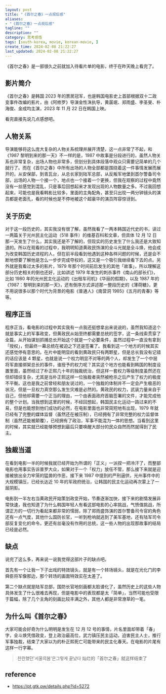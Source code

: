 ```yaml
---
layout: post
title: "《首尔之春》一点观后感"
aliases:
- "《首尔之春》一点观后感"
tagline: ""
description: ""
category: 思考感悟
tags: [south-korea, movie, korean-movie, ]
create_time: 2024-02-08 21:22:27
last_updated: 2024-02-08 21:22:27
---
```


《首尔之春》是一部很久之前就加入待看片单的电影，终于在昨天晚上看完了。

## 影片简介

《首尔之春》是韩国 2023 年的票房冠军，也是韩国电影史上首部根据双十二政变事件改编的影片，由《阿修罗》导演金性洙执导，黄晸珉、郑雨盛、李圣旻、朴海俊、金成均主演，2023 年 11 月 22 日在韩国上映。

看完直接先说几点感想吧。

## 人物关系

导演能够将这么庞大复杂的人物关系梳理并展开清楚，这一点非常了不起，和《1987 黎明到来的那一天》不一样的是，1987 中故事是分段进行的，虽然人物关系也非常复杂，出场人物也非常多，但划分到具体段落中观众只需要记简单的几个就行了。而在《首尔之春》中所有出场的人物全部都是围绕着这一件事情发展而展开的，从安保部，到青瓦台，从总长家到陆军总部，从反叛军地堡到首尔警备司令部，出场的人物一个接一个，地点也一个接着一个更换，但我在观察的过程中竟然没有一丝感觉到混乱，只是事后回想起来才发现出现的人物数量之多。不过我回想起来，可能也是我看韩影比较多，里面的主角配角，甚至只出现一两分钟镜头的演员都是老面孔，看的时候也是不停地被这个超豪华的演员阵容惊讶到。

## 关于历史

对于这一段历史的，其实我没有很了解，虽然我看了一两本韩国近代史的书，读过一两篇关于光州民主化运动（518 事件）的维基百科和文章，但具体 12 月 12 日那一天发生了什么，其实我还是不了解的，但现实的历史发生了什么我还是大致知道的。所以在观看的过程中，我明明知道黄政民饰演的全斗光就是全斗焕，他会成为改变韩国历史进程的人，但在前半段看到他遇到这种各样问题的时候，还是会不断地想要了解他是怎么一步步完成夺权的，这又是一个吸引我继续看下去的点。另外就是我看过太多的影片，1979 年那个时间前后发生的其他「故事」，所以理解这部分历史相关的倒也还好，比如讲述 1979 年发生的刺杀事件《南山的部长们》，比如 1980 年的光州民主化运动的《出租车司机》《华丽的假期》，以及 1987 年的《1987：黎明到来的那一天》，还有倒序方式讲述那一整段历史的《薄荷糖》，更不用说很多以那个时代为背景的电影《普通人》《南营洞 1985》《五月的青春》等等。

## 程序正当

程序正当，看电影的过程中其实我有一点我还挺想拿出来说说的，虽然我知道这个就是事实上的军事政变，但黄政民从始至终都需要总统的签字，这一条线索贯穿了全篇，从开始谋划抓捕总长开始这个就是一个必要条件，虽然过程中一直没有拿到「授权」，但最终一幕总统在被迫之下还是签署了。我看到这一个地方的时候其实还感觉停有意思的。在片中能明显的看到黄政民只有两颗星，但是总长我没有记错的话应该是 4 颗星，也就是说一个权力明显不对等的两个人，却发生了一个中层将军直接绑架总长的事件，谁授予的权力呢？其实这个地方也能看到韩国的制度设置里面，虽然经过了朴正熙几十年的独裁统治，但这样一套权力等级制度虽然还在但却错综复杂，尤其是当朴正熙这样一位独裁者突然被枪杀之后产生了权力的极度不平衡。这也是我之前曾经和朋友说过的，一个独裁的体制并不一定会产生极恶的状况，但是一旦权力真空那么发生灾难是必然的。黄政民的权力，武装力量来自于自己，但他却需要一个正当的理由，一个由表面政府首脑签署的文件，才能完成他的整个计划。当我想到这里的时候，不经回想起，韩国民主化运动一路过来的不易，但是也能想到他们成功的必然，在电影里面也非常简短地有出现，1979 年就已经有了完整的媒体监督（虽然还在被压制），已经拥有了非常完整的权力监督体制（虽然还能被颠覆），已经拥有了政治，军事不能混为一体的思想。当看到这里的时候，其实就已经能够预想到最后只要唤醒大部分的民众自然而然就得到了民主。

## 独裁当道

在看到电影一半的时候我就已经开始为所谓的「正义」一派捏一把冷汗了，而整部电影也用事实告诉普罗大众，如果对于一个「权力」放任不管，那么接下来就是迎接被放出全力牢笼的猛兽的作恶，接下来 1987 中提到的严刑逼供，光州事件中的大规模镇压，已经长达近 10 年的军政府统治，让韩国的民主化运动再次蒙上了一层阴影。

电影到一半左右当黄政民开始策划政变开始，节奏逐渐加快，接下来的剧情发展非常快速，我也知道了为什么韩国年轻人有看这部电影的心率挑战，气愤值挑战，所谓正方的一切行为看起来都非常的懦弱，除了郑雨盛饰演的首尔警备司令官的角色还有一点气度，其他什么国防长官，一听到枪响就逃到了美军基地，还有陆军司令部反复变化的命令，更还有丝毫没有作用的总统，这一些人物的出现那故事的结局已经是必然。

## 缺点

说完了这么多，再来说一说我觉得这部片子的缺点吧。

首先有一个让我一下子出戏的特效镜头，就是有一个转场镜头，就是在光化门的李舜臣将军像那边，那个转场的画面特效实在太差了。

第二个缺点就是陆军总部，国防长官地刻画都太脸谱化了，虽然历史上的这些人物具体发生了什么很难去再现，但是电影中的表现都是太「简单」，当然可能也受限于篇幅，除了几个主角的刻画比较丰满之外，其他人都是非常潦草的一笔。

## 为什么叫《首尔之春》

大家可能会好奇为什么明明是发生在 12 月 12 号的事情，片名里面却带着「春」字，全斗焕凭借政变，登上政治最高位，武力镇压民主运动，迫害民主人士，推行军事独裁，结束了大家以为的朴正熙死亡可能带来的民主化春天。在电影的片尾有这样一行字幕。

> 찬란했던'서울의봄'은그렇게 끝났다
> 灿烂的「首尔之春」就这样结束了

## reference

- <https://pt.gtk.pw/details.php?id=5272>
